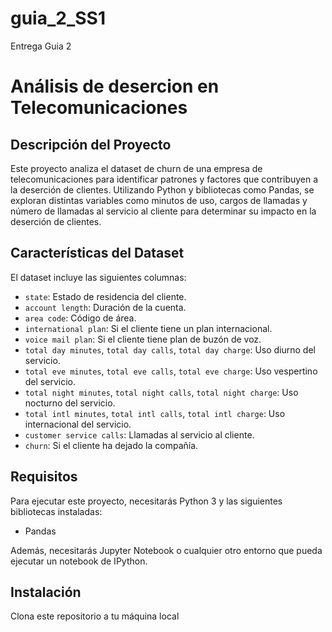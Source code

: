 # guia_2_SS1
Entrega Guia 2
# Análisis de desercion en Telecomunicaciones

## Descripción del Proyecto
Este proyecto analiza el dataset de churn de una empresa de telecomunicaciones para identificar patrones y factores que contribuyen a la deserción de clientes. Utilizando Python y bibliotecas como Pandas, se exploran distintas variables como minutos de uso, cargos de llamadas y número de llamadas al servicio al cliente para determinar su impacto en la deserción de clientes.

## Características del Dataset
El dataset incluye las siguientes columnas:
- `state`: Estado de residencia del cliente.
- `account length`: Duración de la cuenta.
- `area code`: Código de área.
- `international plan`: Si el cliente tiene un plan internacional.
- `voice mail plan`: Si el cliente tiene plan de buzón de voz.
- `total day minutes`, `total day calls`, `total day charge`: Uso diurno del servicio.
- `total eve minutes`, `total eve calls`, `total eve charge`: Uso vespertino del servicio.
- `total night minutes`, `total night calls`, `total night charge`: Uso nocturno del servicio.
- `total intl minutes`, `total intl calls`, `total intl charge`: Uso internacional del servicio.
- `customer service calls`: Llamadas al servicio al cliente.
- `churn`: Si el cliente ha dejado la compañía.

## Requisitos
Para ejecutar este proyecto, necesitarás Python 3 y las siguientes bibliotecas instaladas:
- Pandas


Además, necesitarás Jupyter Notebook o cualquier otro entorno que pueda ejecutar un notebook de IPython.

## Instalación
Clona este repositorio a tu máquina local
